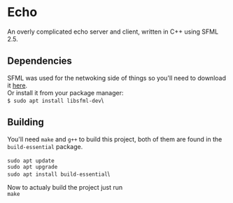 # Echo

An overly complicated echo server and client, written in C++ using SFML 2.5.

## Dependencies 

SFML was used for the netwoking side of things so you'll need to download it [here](https://www.sfml-dev.org/download/sfml/2.5.0/).\
Or install it from your package manager:\
`$ sudo apt install libsfml-dev`\

## Building

You'll need `make` and `g++` to build this project, both of them are found in the `build-essential` package.\
\
`sudo apt update`\
`sudo apt upgrade`\
`sudo apt install build-essential`\

Now to actualy build the project just run\
`make`



 
